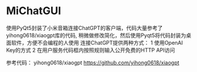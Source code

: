 # MiChatGUI
使用PyQt5封装了小米音箱连接ChatGPT的客户端，代码大量参考了yihong0618/xiaogpt库的代码,
稍微做修改简化，然后使用Pyqt5将代码封装为桌面软件，方便不会编程的人使用
连接ChatGPT提供两种方式：
1 使用OpenAI Key的方式
2 在用户服务代码框内按照规则输入公开免费的HTTP API访问

参考代码：
yihong0618/xiaogpt
https://github.com/yihong0618/xiaogpt
